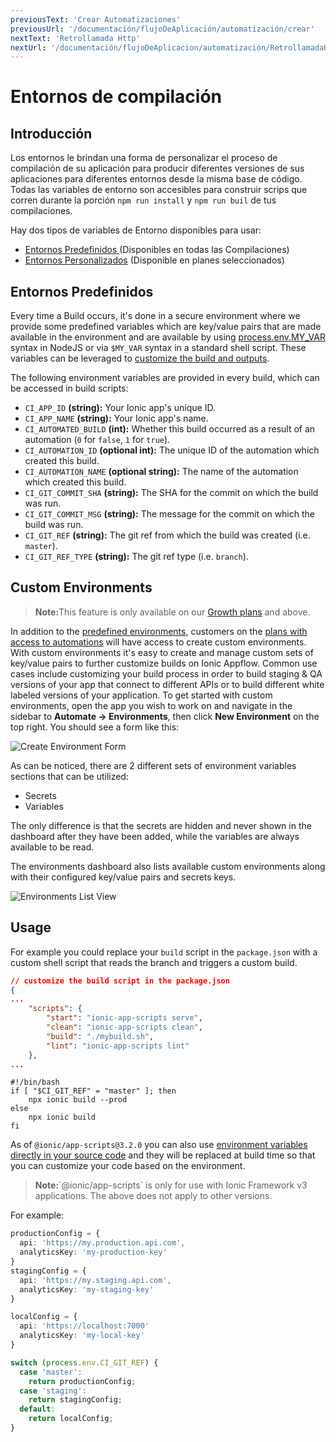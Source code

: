 ```yaml
---
previousText: 'Crear Automatizaciones'
previousUrl: '/documentación/flujoDeAplicación/automatización/crear'
nextText: 'Retrollamada Http'
nextUrl: '/documentación/flujoDeAplicacion/automatización/RetrollamadaHttp'
---
```


# Entornos de compilación

## Introducción

Los entornos le brindan una forma de personalizar el proceso de compilación de su aplicación para producir diferentes versiones de sus aplicaciones para diferentes entornos desde la misma base de código. Todas las variables de entorno son accesibles para construir scrips que corren durante la porción `npm run install` y `npm run buil` de tus compilaciones.

Hay dos tipos de variables de Entorno disponibles para usar:

* [ Entornos Predefinidos ](#predefined-environments) (Disponibles en todas las Compilaciones)
* [Entornos Personalizados](#custom-environments) (Disponible en planes seleccionados)

## Entornos Predefinidos

Every time a Build occurs, it's done in a secure environment where we provide some predefined variables which are key/value pairs that are made available in the environment and are available by using [process.env.MY_VAR](https://nodejs.org/docs/latest-v8.x/api/process.html#process_process_env) syntax in NodeJS or via `$MY_VAR` syntax in a standard shell script. These variables can be leveraged to [customize the build and outputs](#usage).

The following environment variables are provided in every build, which can be accessed in build scripts:

* `CI_APP_ID` **(string):** Your Ionic app's unique ID.
* `CI_APP_NAME` **(string):** Your Ionic app's name.
* `CI_AUTOMATED_BUILD` **(int):** Whether this build occurred as a result of an automation (`0` for `false`, `1` for `true`).
* `CI_AUTOMATION_ID` **(optional int):** The unique ID of the automation which created this build.
* `CI_AUTOMATION_NAME` **(optional string):** The name of the automation which created this build.
* `CI_GIT_COMMIT_SHA` **(string):** The SHA for the commit on which the build was run.
* `CI_GIT_COMMIT_MSG` **(string):** The message for the commit on which the build was run.
* `CI_GIT_REF` **(string):** The git ref from which the build was created (i.e. `master`).
* `CI_GIT_REF_TYPE` **(string):** The git ref type (i.e. `branch`).

## Custom Environments

<blockquote>
  <p><b>Note:</b>This feature is only available on our <a href="/pricing">Growth plans</a> and above.</p>
</blockquote>

In addition to the [predefined environments](#predefined-environments), customers on the [plans with access to automations](/pricing) will have access to create custom environments. With custom environments it's easy to create and manage custom sets of key/value pairs to further customize builds on Ionic Appflow. Common use cases include customizing your build process in order to build staging & QA versions of your app that connect to different APIs or to build different white labeled versions of your application. To get started with custom environments, open the app you wish to work on and navigate in the sidebar to **Automate -> Environments**, then click **New Environment** on the top right. You should see a form like this:

![Create Environment Form](/docs/assets/img/appflow/ss-environments-create.png)

As can be noticed, there are 2 different sets of environment variables sections that can be utilized:

* Secrets
* Variables

The only difference is that the secrets are hidden and never shown in the dashboard after they have been added, while the variables are always available to be read.

The environments dashboard also lists available custom environments along with their configured key/value pairs and secrets keys.

![Environments List View](/docs/assets/img/appflow/ss-environments-list.png)

## Usage

For example you could replace your `build` script in the `package.json` with a custom shell script that reads the branch and triggers a custom build.

```json
// customize the build script in the package.json
{
...
    "scripts": {
        "start": "ionic-app-scripts serve",
        "clean": "ionic-app-scripts clean",
        "build": "./mybuild.sh",
        "lint": "ionic-app-scripts lint"
    },
...
```

    #!/bin/bash
    if [ "$CI_GIT_REF" = "master" ]; then
        npx ionic build --prod
    else
        npx ionic build
    fi
    

As of `@ionic/app-scripts@3.2.0` you can also use [environment variables directly in your source code](https://github.com/ionic-team/ionic-app-scripts#environments) and they will be replaced at build time so that you can customize your code based on the environment.

<blockquote>
  <p><b>Note:</b>`@ionic/app-scripts` is only for use with Ionic Framework v3 applications. The above does not apply to other versions.</p>
</blockquote>

For example:

```typescript
productionConfig = {
  api: 'https://my.production.api.com',
  analyticsKey: 'my-production-key'
}
stagingConfig = {
  api: 'https://my.staging.api.com',
  analyticsKey: 'my-staging-key'
}

localConfig = {
  api: 'https://localhost:7000'
  analyticsKey: 'my-local-key'
}

switch (process.env.CI_GIT_REF) {
  case 'master':
    return productionConfig;
  case 'staging':
    return stagingConfig;
  default:
    return localConfig;
}
```